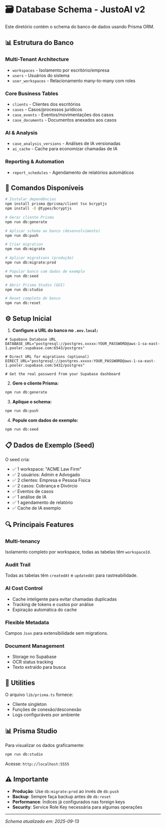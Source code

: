 # 🗃️ Database Schema - JustoAI v2

Este diretório contém o schema do banco de dados usando Prisma ORM.

## 📊 Estrutura do Banco

### **Multi-Tenant Architecture**
- `workspaces` - Isolamento por escritório/empresa
- `users` - Usuários do sistema
- `user_workspaces` - Relacionamento many-to-many com roles

### **Core Business Tables**
- `clients` - Clientes dos escritórios
- `cases` - Casos/processos jurídicos
- `case_events` - Eventos/movimentações dos casos
- `case_documents` - Documentos anexados aos casos

### **AI & Analysis**
- `case_analysis_versions` - Análises de IA versionadas
- `ai_cache` - Cache para economizar chamadas de IA

### **Reporting & Automation**
- `report_schedules` - Agendamento de relatórios automáticos

## 🚀 Comandos Disponíveis

```bash
# Instalar dependências
npm install prisma @prisma/client tsx bcryptjs
npm install -D @types/bcryptjs

# Gerar cliente Prisma
npm run db:generate

# Aplicar schema ao banco (desenvolvimento)
npm run db:push

# Criar migration
npm run db:migrate

# Aplicar migrations (produção)
npm run db:migrate:prod

# Popular banco com dados de exemplo
npm run db:seed

# Abrir Prisma Studio (GUI)
npm run db:studio

# Reset completo do banco
npm run db:reset
```

## ⚙️ Setup Inicial

1. **Configure a URL do banco no `.env.local`:**
```env
# Supabase Database URL
DATABASE_URL="postgresql://postgres.xxxxx:YOUR_PASSWORD@aws-1-sa-east-1.pooler.supabase.com:6543/postgres"

# Direct URL for migrations (optional)
DIRECT_URL="postgresql://postgres.xxxxx:YOUR_PASSWORD@aws-1-sa-east-1.pooler.supabase.com:5432/postgres"

# Get the real password from your Supabase dashboard
```

2. **Gere o cliente Prisma:**
```bash
npm run db:generate
```

3. **Aplique o schema:**
```bash
npm run db:push
```

4. **Popule com dados de exemplo:**
```bash
npm run db:seed
```

## 📋 Dados de Exemplo (Seed)

O seed cria:
- ✅ 1 workspace: "ACME Law Firm"
- ✅ 2 usuários: Admin e Advogado
- ✅ 2 clientes: Empresa e Pessoa Física
- ✅ 2 casos: Cobrança e Divórcio
- ✅ Eventos de casos
- ✅ 1 análise de IA
- ✅ 1 agendamento de relatório
- ✅ Cache de IA exemplo

## 🔍 Principais Features

### **Multi-tenancy**
Isolamento completo por workspace, todas as tabelas têm `workspaceId`.

### **Audit Trail**
Todas as tabelas têm `createdAt` e `updatedAt` para rastreabilidade.

### **AI Cost Control**
- Cache inteligente para evitar chamadas duplicadas
- Tracking de tokens e custos por análise
- Expiração automática do cache

### **Flexible Metadata**
Campos `Json` para extensibilidade sem migrations.

### **Document Management**
- Storage no Supabase
- OCR status tracking
- Texto extraído para busca

## 🔧 Utilities

O arquivo `lib/prisma.ts` fornece:
- Cliente singleton
- Funções de conexão/desconexão
- Logs configuráveis por ambiente

## 📊 Prisma Studio

Para visualizar os dados graficamente:
```bash
npm run db:studio
```

Acesse: `http://localhost:5555`

## ⚠️ Importante

- **Produção**: Use `db:migrate:prod` ao invés de `db:push`
- **Backup**: Sempre faça backup antes de `db:reset`
- **Performance**: Índices já configurados nas foreign keys
- **Security**: Service Role Key necessária para algumas operações

---

*Schema atualizado em: 2025-09-13*